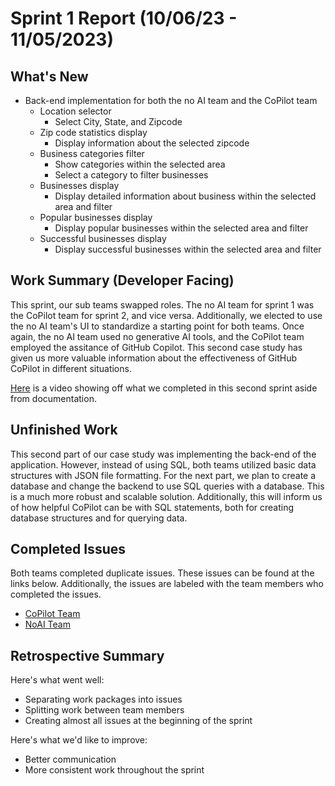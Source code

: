 # Sprint 1 Report (10/06/23 - 11/05/2023)

## What's New
 * Back-end implementation for both the no AI team and the CoPilot team
	* Location selector
		* Select City, State, and Zipcode
	* Zip code statistics display
		* Display information about the selected zipcode
	* Business categories filter
		* Show categories within the selected area
		* Select a category to filter businesses
	* Businesses display
		* Display detailed information about business within the selected area and filter
	* Popular businesses display
		* Display popular businesses within the selected area and filter
	* Successful businesses display
		* Display successful businesses within the selected area and filter


## Work Summary (Developer Facing)
This sprint, our sub teams swapped roles. The no AI team for sprint 1 was the CoPilot team for sprint 2, and vice versa. Additionally, we elected to use the no AI team's UI to standardize a starting point for both teams. Once again, the no AI team used no generative AI tools, and the CoPilot team employed the assitance of GitHub Copilot. This second case study has given us more valuable information about the effectiveness of GitHub CoPilot in different situations.


[Here]() is a video showing off what we completed in this second sprint aside from documentation.

## Unfinished Work
This second part of our case study was implementing the back-end of the application. However, instead of using SQL, both teams utilized basic data structures with JSON file formatting. For the next part, we plan to create a database and change the backend to use SQL queries with a database. This is a much more robust and scalable solution. Additionally, this will inform us of how helpful CoPilot can be with SQL statements, both for creating database structures and for querying data.


## Completed Issues
Both teams completed duplicate issues. These issues can be found at the links below. Additionally, the issues are labeled with the team members who completed the issues.
* [CoPilot Team](https://github.com/orgs/WSUCptSCapstone-F23-S24/projects/30/views/1)
* [NoAI Team](https://github.com/orgs/WSUCptSCapstone-F23-S24/projects/29/views/2)

 
## Retrospective Summary
Here's what went well:
  * Separating work packages into issues
  * Splitting work between team members
  * Creating almost all issues at the beginning of the sprint
 
Here's what we'd like to improve:
   * Better communication
   * More consistent work throughout the sprint
 



